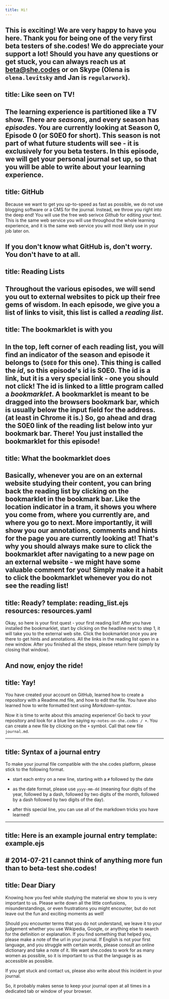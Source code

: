 ```yaml
---
title: Hi!
---
```

This is exciting! We are very happy to have you here. Thank you for being one of the very first beta testers of she.codes! We do appreciate your support a lot!
Should you have any questions or get stuck, you can always reach us at [beta@she.codes](mailto:beta@she.codes) or on Skype (Olena is `olena.levitsky` and Jan is `regularwork`).
---
title: Like seen on TV!
---
The learning experience is partitioned like a TV show. There are _seasons_, and every season has _episodes_. You are currently looking at Season 0, Episode 0 (or S0E0 for short).
This season is not part of what future students will see - it is exclusively for you beta testers.
In this episode, we will get your personal journal set up, so that you will be able to write about your learning experience.
---
title: GitHub
---
Because we want to get you up-to-speed as fast as possible, we do not use blogging software or a CMS for the journal.
Instead, we throw you right into the deep end! You will use the free web serivce _Github_ for editing your text. This is the same web service you will use throughout
the whole learning experience, and it is the same web service you will most likely use in your job later on.

If you don't know what GitHub is, don't worry. You don't have to at all.
---
title: Reading Lists
---
Throughout the various episodes, we will send you out to external websites to pick up their free gems of wisdom.
In each episode, we give you a list of links to visit, this list is called a _reading list_.
---
title: The bookmarklet is with you
---
In the top, left corner of each reading list, you will find an indicator of the season and episode it belongs to (`S0E0` for this one).
This thing is called the _id_, so this episode's id is S0E0. The id is a link, but it is a very special link - one you should not click!
The id is linked to a little program called a _bookmarklet_. A bookmarklet is meant to be dragged into the browsers bookmark bar, which is usually below the input field for the address.
(at least in Chrome it is.)
So, go ahead and drag the S0E0 link of the reading list below into yur bookmark bar.
There! You just installed the bookmarklet for this episode!
---
title: What the bookmarklet does
---
Basically, whenever you are on an external website studying their content, you can bring back the reading list by clicking on the bookmarklet in the bookmark bar.
Like the location indicator in a tram, it shows you where you come from, where you currently are, and where you go to next. More importantly,
it will show you our annotations, comments and hints for the page you are currently looking at!
That's why you should always make sure to click the bookmarklet after navigating to a new page on an external website - we might have some valuable comment for you!
Simply make it a habit to click the bookmarklet whenever you do not see the reading list!
---
title: Ready?
template: reading_list.ejs
resources: resources.yaml
---
Okay, so here is your first quest - your first reading list!
After you have installed the bookmarklet, start by clicking on the headline next to step 1, it will take you to the external web site. Click the bookmarklet once you are there to get hints and annotations.
All the links in the reading list open in a new window.
After you finished all the steps, please return here (simply by closing that window).


And now, enjoy the ride!
---
title: Yay!
---
You have created your account on GitHub, learned how to create a repository with a Readme.md file, and how to edit that file.
You have also learned how to write formatted text using *Markdown-syntax*.

Now it is time to write about this amazing experience! Go back to your repository and look for a blue line saying `my-notes-on-she.codes / +`. You can create a new file by clicking on the `+` symbol. Call that new file `journal.md`.

---
title: Syntax of a journal entry
---
To make your journal file compatible with the she.codes platform, please stick to the following format.

- start each entry on a new line, starting with a `#` followed by the date

- as the date format, please use `yyyy-mm-dd` (meaning four digits of the year, followed by a dash, followed by two digits of the month, followed by a dash followed by two digits of the day).

- after this special line, you can use all of the markdown tricks you have learned!

---
title: Here is an example journal entry
template: example.ejs
---
&#35; 2014-07-21
I cannot think of anything more fun than to beta-test **she.codes**!
---
title: Dear Diary
---
Knowing how you feel while studying the material we
show to you is very important to us. Please write down all the little confusions, misunderstandings, or even frustrations you might encounter, but do not leave out the fun and exciting moments as well!

Should you encounter terms that you do not understand, we leave it to your judgement whether you use Wikipedia, Google, or anything else to search for the definition or explanation. If you find something that helped you, please make a note of the url in your journal.
If English is not your first language, and you struggle with certain words, please consult an online dictionary and take a note of it. We want she.codes to work for as many women as possible, so it is important to us that the language is as accessible as possible.

If you get stuck and contact us, please also write about this incident in your journal.

So, it probably makes sense to keep your journal open at all times in a dedicated tab or window of your browser.

